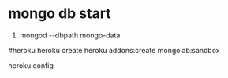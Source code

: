 # mongo db start
1. mongod --dbpath mongo-data

#heroku
heroku create
heroku addons:create mongolab:sandbox

heroku config
